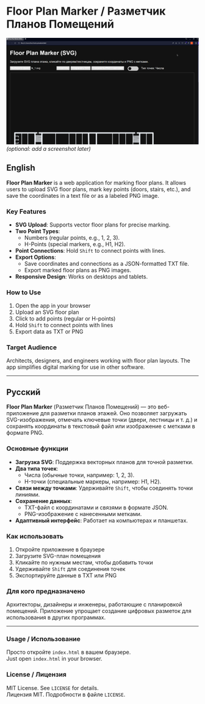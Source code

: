 # Floor Plan Marker / Разметчик Планов Помещений

![Floor Plan Marker Screenshot](/screenshot.png) *(optional: add a screenshot later)*

## English

**Floor Plan Marker** is a web application for marking floor plans. It allows users to upload SVG floor plans, mark key points (doors, stairs, etc.), and save the coordinates in a text file or as a labeled PNG image.

### Key Features
- **SVG Upload**: Supports vector floor plans for precise marking.
- **Two Point Types**:
  - Numbers (regular points, e.g., 1, 2, 3).
  - H-Points (special markers, e.g., H1, H2).
- **Point Connections**: Hold `Shift` to connect points with lines.
- **Export Options**:
  - Save coordinates and connections as a JSON-formatted TXT file.
  - Export marked floor plans as PNG images.
- **Responsive Design**: Works on desktops and tablets.

### How to Use
1. Open the app in your browser
2. Upload an SVG floor plan
3. Click to add points (regular or H-points)
4. Hold `Shift` to connect points with lines
5. Export data as TXT or PNG

### Target Audience
Architects, designers, and engineers working with floor plan layouts. The app simplifies digital marking for use in other software.

---

## Русский

**Floor Plan Marker** (Разметчик Планов Помещений) — это веб-приложение для разметки планов этажей. Оно позволяет загружать SVG-изображения, отмечать ключевые точки (двери, лестницы и т. д.) и сохранять координаты в текстовый файл или изображение с метками в формате PNG.

### Основные функции
- **Загрузка SVG**: Поддержка векторных планов для точной разметки.
- **Два типа точек**:
  - Числа (обычные точки, например: 1, 2, 3).
  - H-точки (специальные маркеры, например: H1, H2).
- **Связи между точками**: Удерживайте `Shift`, чтобы соединять точки линиями.
- **Сохранение данных**:
  - TXT-файл с координатами и связями в формате JSON.
  - PNG-изображение с нанесенными метками.
- **Адаптивный интерфейс**: Работает на компьютерах и планшетах.

### Как использовать
1. Откройте приложение в браузере
2. Загрузите SVG-план помещения
3. Кликайте по нужным местам, чтобы добавить точки
4. Удерживайте `Shift` для соединения точек
5. Экспортируйте данные в TXT или PNG

### Для кого предназначено
Архитекторы, дизайнеры и инженеры, работающие с планировкой помещений. Приложение упрощает создание цифровых разметок для использования в других программах.

---

### Usage / Использование
Просто откройте `index.html` в вашем браузере.  
Just open `index.html` in your browser.

### License / Лицензия
MIT License. See `LICENSE` for details.  
Лицензия MIT. Подробности в файле `LICENSE`.